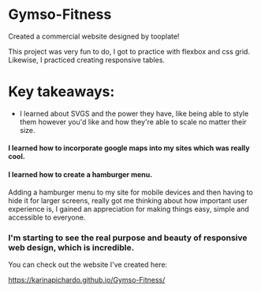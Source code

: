 # Gymso-Fitness
Created a commercial website designed by tooplate!
 
This project was very fun to do, I got to practice with flexbox and css grid. Likewise, I practiced creating responsive tables. 

# Key takeaways:

* I learned about SVGS and the power they have, like being able to style them however you'd like and how they're able to scale no matter their size.

#### I learned how to incorporate google maps into my sites which was really cool.

#### I learned how to create a hamburger menu.

Adding a hamburger menu to my site for mobile devices and then having to hide it for larger screens, really got me thinking about how important user experience is, I gained an appreciation for making things easy, simple and accessible to everyone.

### I'm starting to see the real purpose and beauty of responsive web design, which is incredible.



You can check out the website I've created here:
 
https://karinapichardo.github.io/Gymso-Fitness/
